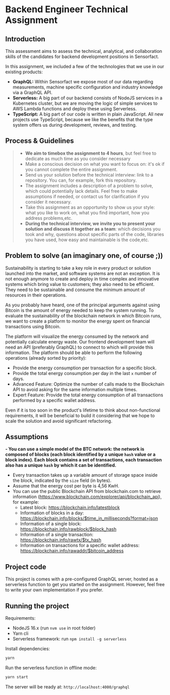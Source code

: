 # Backend Engineer Technical Assignment
## Introduction
This assessment aims to assess the technical, analytical, and collaboration skills of
the candidates for backend development positions in Sensorfact.

In this assignment, we included a few of the technologies that we use in our
existing products:

- **GraphQL:**
  Within Sensorfact we expose most of our data regarding measurements, machine
  specific configuration and industry knowledge via a GraphQL API.
- **Serverless:**
  A big part of our backend consists of NodeJS services in a
  Kubernetes cluster, but we are moving the logic of simple services to AWS Lambda
  functions and deploy these using Serverless.
- **TypeScript:**
  A big part of our code is written in plain JavaScript. All
  new projects use TypeScript, because we like the benefits that the type system
  offers us during development, reviews, and testing.

## Process & Guidelines

>- **We aim to timebox the assignment to 4 hours**, but feel free to dedicate as much time as you consider necessary
>- Make a conscious decision on what you want to focus on: it's ok if you
   cannot complete the entire assignment.
>- Send us your solution before the technical interview: link to a repository.
   You can, for example, fork this repository.
>- The assignment includes a description of a problem to solve, which could potentially lack
   details. Feel free to make assumptions if needed, or contact us for clarification if you consider it necessary.
>- Take this assignment as an opportunity to show us your style: what you like to
   work on, what you find important, how you address problems,etc.
>- **During the technical interview, we invite you to present your solution and discuss
   it together as a team**: which decisions you took and why, questions about specific parts of the code,
   libraries you have used, how easy and maintainable is the code,etc.

## Problem to solve (an imaginary one, of course ;))

Sustainability is starting to take a key role in every product or solution launched into the market, and software
systems are not an exception. It is not enough anymore to create and deploy in time complex and innovative
systems which bring value to customers; they also need to be efficient. They need to
be sustainable and consume the minimum amount of resources in their operations.

As you probably have heard, one of the principal arguments against using Bitcoin is the amount of energy needed to keep
the system running. To evaluate the sustainability of the blockchain network in which Bitcoin runs, we
want to create a platform to monitor the energy spent on financial transactions using Bitcoin.

The platform will visualize the energy consumed by the network and potentially calculate energy waste. Our frontend
development team will need an API (preferably GraphQL) to connect to which will provide this information. The platform should
be able to perform the following operations (already sorted by priority):

- Provide the energy consumption per transaction for a specific block.
- Provide the total energy consumption per day in the last `x` number of days.
- Advanced Feature: Optimize the number of calls made to the Blockchain API to avoid asking for the
  same information multiple times.
- Expert Feature: Provide the total energy consumption of all transactions performed by a specific wallet address.

Even if it is too soon in the product's lifetime to think about non-functional requirements, it will be beneficial to
build it considering that we hope to scale the solution and avoid significant refactoring.

## Assumptions

**- You can use a simple model of the BTC network: the network is composed of blocks (each block identified by a unique `hash` value
or a block index). Each block contains a set of transactions, each transaction also has a unique `hash` by which it can be identified.**
- Every transaction takes up a variable amount of storage space inside the block, indicated by the `size` field (in bytes).
- Assume that the energy cost per byte is 4,56 KwH.
- You can use the public Blockchain API from blockchain.com to retrieve information
  (https://www.blockchain.com/explorer/api/blockchain_api), for example:
    - Latest block: https://blockchain.info/latestblock
    - Information of blocks in a day: https://blockchain.info/blocks/$time_in_milliseconds?format=json
    - Information of a single block: https://blockchain.info/rawblock/$block_hash
    - Information of a single transaction: https://blockchain.info/rawtx/$tx_hash
    - Information on transactions for a specific wallet address: https://blockchain.info/rawaddr/$bitcoin_address

## Project code
This project is comes with a pre-configured GraphQL server, hosted as a serverless
function to get you started on the assignment. However, feel free to write your
own implementation if you prefer.

## Running the project
Requirements:
- NodeJS 16.x (run `nvm use` in root folder)
- Yarn cli
- Serverless framework: run `npm install -g serverless`

Install dependencies:

```sh
yarn
```

Run the serverless function in offline mode:

```sh
yarn start
```

The server will be ready at: `http://localhost:4000/graphql`

